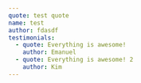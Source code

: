 ```yaml
---
quote: test quote
name: test
author: fdasdf
testimonials:
  - quote: Everything is awesome!
    author: Emanuel
  - quote: Everything is awesome! 2
    author: Kim
---
```

